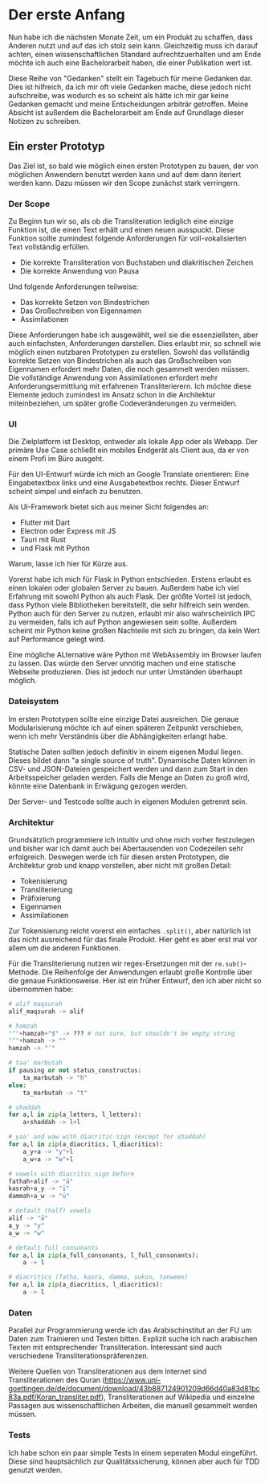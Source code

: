 # Der erste Anfang

Nun habe ich die nächsten Monate Zeit, um ein Produkt zu schaffen, dass Anderen nutzt und auf das ich stolz sein kann. Gleichzeitig muss ich darauf achten, einen wissenschaftlichen Standard aufrechtzuerhalten und am Ende möchte ich auch eine Bachelorarbeit haben, die einer Publikation wert ist. 

Diese Reihe von "Gedanken" stellt ein Tagebuch für meine Gedanken dar. Dies ist hilfreich, da ich mir oft viele Gedanken mache, diese jedoch nicht aufschreibe, was wodurch es so scheint als hätte ich mir gar keine Gedanken gemacht und meine Entscheidungen arbiträr getroffen. Meine Absicht ist außerdem die Bachelorarbeit am Ende auf Grundlage dieser Notizen zu schreiben. 

## Ein erster Prototyp

Das Ziel ist, so bald wie möglich einen ersten Prototypen zu bauen, der von möglichen Anwendern benutzt werden kann und auf dem dann iteriert werden kann. Dazu müssen wir den Scope zunächst stark verringern.

### Der Scope

Zu Beginn tun wir so, als ob die Transliteration lediglich eine einzige Funktion ist, die einen Text erhält und einen neuen ausspuckt. Diese Funktion sollte zumindest folgende Anforderungen für voll-vokalisierten Text vollständig erfüllen.

- Die korrekte Transliteration von Buchstaben und diakritischen Zeichen
- Die korrekte Anwendung von Pausa

Und folgende Anforderungen teilweise:

- Das korrekte Setzen von Bindestrichen
- Das Großschreiben von Eigennamen
- Assimilationen

Diese Anforderungen habe ich ausgewählt, weil sie die essenziellsten, aber auch einfachsten, Anforderungen darstellen. Dies erlaubt mir, so schnell wie möglich einen nutzbaren Prototypen zu erstellen. Sowohl das vollständig korrekte Setzen von Bindestrichen als auch das Großschreiben von Eigennamen erfordert mehr Daten, die noch gesammelt werden müssen. Die vollständige Anwendung von Assimilationen erfordert mehr Anforderungsermittlung mit erfahrenen Transliterierern. Ich möchte diese Elemente jedoch zumindest im Ansatz schon in die Architektur miteinbeziehen, um später große Codeveränderungen zu vermeiden.

### UI

Die Zielplatform ist Desktop, entweder als lokale App oder als Webapp. Der primäre Use Case schließt ein mobiles Endgerät als Client aus, da er von einem Profi im Büro ausgeht. 

Für den UI-Entwurf würde ich mich an Google Translate orientieren: Eine Eingabetextbox links und eine Ausgabetextbox rechts. Dieser Entwurf scheint simpel und einfach zu benutzen.

Als UI-Framework bietet sich aus meiner Sicht folgendes an:

- Flutter mit Dart
- Electron oder Express mit JS
- Tauri mit Rust
- und Flask mit Python

Warum, lasse ich hier für Kürze aus.

Vorerst habe ich mich für Flask in Python entschieden. Erstens erlaubt es einen lokalen oder globalen Server zu bauen. Außerdem habe ich viel Erfahrung mit sowohl Python als auch Flask. Der größte Vorteil ist jedoch, dass Python viele Bibliotheken bereitstellt, die sehr hilfreich sein werden. Python auch für den Server zu nutzen, erlaubt mir also wahrscheinlich IPC zu vermeiden, falls ich auf Python angewiesen sein sollte. Außerdem scheint mir Python keine großen Nachteile mit sich zu bringen, da kein Wert auf Performance gelegt wird. 

Eine mögliche ALternative wäre Python mit WebAssembly im Browser laufen zu lassen. Das würde den Server unnötig machen und eine statische Webseite produzieren. Dies ist jedoch nur unter Umständen überhaupt möglich.

### Dateisystem

Im ersten Prototypen sollte eine einzige Datei ausreichen. Die genaue Modularisierung möchte ich auf einen späteren Zeitpunkt verschieben, wenn ich mehr Verständnis über die Abhängigkeiten erlangt habe. 

Statische Daten sollten jedoch definitiv in einem eigenen Modul liegen. Dieses bildet dann "a single source of truth". Dynamische Daten können in CSV- und JSON-Dateien gespeichert werden und dann zum Start in den Arbeitsspeicher geladen werden. Falls die Menge an Daten zu groß wird, könnte eine Datenbank in Erwägung gezogen werden.

Der Server- und Testcode sollte auch in eigenen Modulen getrennt sein.

### Architektur

Grundsätzlich programmiere ich intuitiv und ohne mich vorher festzulegen und bisher war ich damit auch bei Abertausenden von Codezeilen sehr erfolgreich. Deswegen werde ich für diesen ersten Prototypen, die Architektur grob und knapp vorstellen, aber nicht mit großen Detail:

- Tokenisierung
- Transliterierung
- Präfixierung
- Eigennamen
- Assimilationen

Zur Tokenisierung reicht vorerst ein einfaches `.split()`, aber natürlich ist das nicht ausreichend für das finale Produkt. Hier geht es aber erst mal vor allem um die anderen Funktionen. 

Für die Transliterierung nutzen wir regex-Ersetzungen mit der `re.sub()`-Methode. Die Reihenfolge der Anwendungen erlaubt große Kontrolle über die genaue Funktionsweise. Hier ist ein früher Entwurf, den ich aber nicht so übernommen habe:

```py
# alif maqsurah
alif_maqsurah -> alif

# hamzah
"^"+hamzah+"$" -> ??? # not sure, but shouldn't be empty string
"^"+hamzah -> ""
hamzah -> "ʾ"

# taa' marbutah
if pausing or not status_constructus:
    ta_marbutah -> "h"
else:
    ta_marbutah -> "t"

# shaddah
for a,l in zip(a_letters, l_letters):
    a+shaddah -> l+l

# yaa' and waw with diacritic sign (except for shaddah)
for a,l in zip(a_diacritics, l_diacritics):
    a_y+a -> "y"+l
    a_w+a -> "w"+l

# vowels with diacritic sign before
fathah+alif -> "ā"
kasrah+a_y -> "ī"
dammah+a_w -> "ū"

# default (half) vowels
alif -> "ā"
a_y -> "y"
a_w -> "w"

# default full consonants
for a,l in zip(a_full_consonants, l_full_consonants):
    a -> l

# diacritics (fatha, kasra, damma, sukun, tanween)
for a,l in zip(a_diacritics, l_diacritics):
    a -> l
```

### Daten

Parallel zur Programmierung werde ich das Arabischinstitut an der FU um Daten zum Trainieren und Testen bitten. Explizit suche ich nach arabischen Texten mit entsprechender Transliteration. Interessant sind auch verschiedene Transliterationspräferenzen.

Weitere Quellen von Transliterationen aus dem Internet sind Transliterationen des Quran (https://www.uni-goettingen.de/de/document/download/43b887124901209d66d40a83d81bc83a.pdf/Koran_transliter.pdf), Transliterationen auf Wikipedia und einzelne Passagen aus wissenschaftlichen Arbeiten, die manuell gesammelt werden müssen. 

### Tests

Ich habe schon ein paar simple Tests in einem seperaten Modul eingeführt. Diese sind hauptsächlich zur Qualitätssicherung, können aber auch für TDD genutzt werden. 

